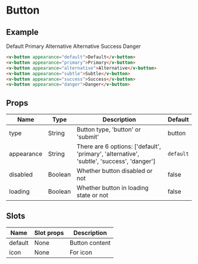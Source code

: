 # Button <badge text="development" type="warn" />

## Example

<div class="p-3 border rounded-2 my-3">
  <v-button appearance="default">Default</v-button>
  <v-button appearance="primary">Primary</v-button>
  <v-button appearance="alternative">Alternative</v-button>
  <v-button appearance="subtle">Alternative</v-button>
  <v-button appearance="success">Success</v-button>
  <v-button appearance="danger">Danger</v-button>
</div>

``` html
<v-button appearance="default">Default</v-button>
<v-button appearance="primary">Primary</v-button>
<v-button appearance="alternative">Alternative</v-button>
<v-button appearance="subtle">Subtle</v-button>
<v-button appearance="success">Success</v-button>
<v-button appearance="danger">Danger</v-button>
```

## Props
Name       | Type     | Description | Default
---------- | -------- | ----------- | -----
type       | String   | Button type, 'button' or 'submit' | button
appearance | String   | There are 6 options: ['default', 'primary', 'alternative', 'subtle', 'success', 'danger'] | <code>default</code>
disabled   | Boolean  | Whether button disabled or not | false
loading   | Boolean  | Whether button in loading state or not | false

## Slots
Name     | Slot props       | Description
-------- | -----------      | -----
default  | None             | Button content
icon     | None             | For icon
